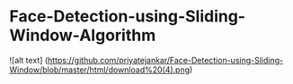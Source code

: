 # Face-Detection-using-Sliding-Window-Algorithm
![alt text] (https://github.com/priyatejankar/Face-Detection-using-Sliding-Window/blob/master/html/download%20(4).png)

       
      
